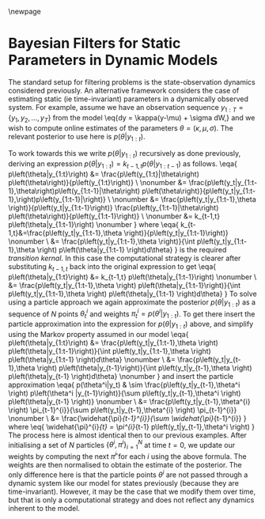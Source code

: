 
\newpage 

# Bayesian Filters for Static Parameters in Dynamic Models

The standard setup for filtering problems is the state-observation dynamics considered
previously.  An alternative framework considers the case of estimating
static (ie time-invariant) parameters in a dynamically observed system.  For example,
assume we have an observation sequence $y_{1:T}=\left\{ y_1, y_2, \hdots, y_T \right\}$ 
from the model 
\eq{dy = \kappa(y-\mu) + \sigma dW,} 
and we wish to compute online estimates of the parameters 
$\theta = \left(\kappa,\mu,\sigma\right)$.  The relevant posterior to use here is 
$p(\theta|y_{1:t})$.  

To work towards this we write $p(\theta|y_{1:t})$ recursively as done previously,
deriving an expression $p(\theta|y_{1:t}) = k_{t-1,t} p(\theta|y_{1:t-1})$ as follows.
\eqa{
    p\left(\theta|y_{1:t}\right) &= \frac{p\left(y_{1:t}|\theta\right) p\left(\theta\right)}{p\left(y_{1:t}\right)} \\ \nonumber
    &= \frac{p\left(y_t|y_{1:t-1},\theta\right)p\left(y_{1:t-1}|\theta\right) p\left(\theta\right)}{p\left(y_t|y_{1:t-1},\right)p\left(y_{1:t-1}|\right)} \\ \nonumber
    &= \frac{p\left(y_t|y_{1:t-1},\theta \right)}{p\left(y_t|y_{1:t-1}\right)} \frac{p\left(y_{1:t-1}|\theta\right) p\left(\theta\right)}{p\left(y_{1:t-1}\right)} \\ \nonumber
    &= k_{t-1,t} p\left(\theta|y_{1:t-1}\right) \nonumber
}
where
\eqa{
    k_{t-1,t}&=\frac{p\left(y_t|y_{1:t-1},\theta \right)}{p\left(y_t|y_{1:t-1}\right)} \nonumber \\
     &= \frac{p\left(y_t|y_{1:t-1},\theta \right)}{\int p\left(y_t|y_{1:t-1},\theta \right) p\left(\theta|y_{1:t-1} \right)d\theta}
}
is the required *transition kernal*.  In this case the computational strategy is clearer 
after substituting $k_{t-1,t}$ back into the original expression to get
\eqa{
    p\left(\theta|y_{1:t}\right) &= k_{t-1,t} p\left(\theta|y_{1:t-1}\right) \nonumber \\
     &= \frac{p\left(y_t|y_{1:t-1},\theta \right) p\left(\theta|y_{1:t-1}\right)}{\int p\left(y_t|y_{1:t-1},\theta \right) p\left(\theta|y_{1:t-1} \right)d\theta}
}
To solve using a particle approach we again approximate the posterior 
$p\left(\theta |y_{1:t} \right)$ as a sequence of $N$ points $\theta_{t}^{i}$ and weights
$\pi_{t}^{i} = p\left( \theta^i | y_{1:t} \right)$.  To get there insert the particle approximation 
into the expression for $p\left(\theta|y_{1:t}\right)$ above, and simplify using the Markov property
assumed in our model
\eqa{
    p\left(\theta|y_{1:t}\right) &= \frac{p\left(y_t|y_{1:t-1},\theta \right) p\left(\theta|y_{1:t-1}\right)}{\int p\left(y_t|y_{1:t-1},\theta \right) p\left(\theta|y_{1:t-1} \right)d\theta} \nonumber \\
    &= \frac{p\left(y_t|y_{t-1},\theta \right) p\left(\theta|y_{t-1}\right)}{\int p\left(y_t|y_{t-1},\theta \right) p\left(\theta|y_{t-1} \right)d\theta} \nonumber 
}
and insert the particle approximation
\eqa{
        p(\theta^i|y_t) & \sim  \frac{p\left(y_t|y_{t-1},\theta^i \right) p\left(\theta^i |y_{t-1}\right)}{\sum p\left(y_t|y_{t-1},\theta^i \right) p\left(\theta|y_{t-1} \right)} \nonumber \\
        &= \frac{p\left(y_t|y_{t-1},\theta^{i} \right) \pi_{t-1}^{i}}{\sum p\left(y_t|y_{t-1},\theta^{i} \right) \pi_{t-1}^{i}} \nonumber \\
        &= \frac{\widehat{\pi}_{t-1}^{i}}{\sum \widehat{\pi}_{t-1}^{i}}
}
where 
\eq{
    \widehat{\pi}^{i}_{t} = \pi^{i}_{t-1} p\left(y_t|y_{t-1},\theta^i \right)
}
The process here is almost identical then to our previous examples.  After initialising a 
set of $N$ particles $\left\{\theta^i, \pi^{i} \right\}_{i=1}^{N}$ at time $t=0$, we update 
our weights by computing the next $\widehat{\pi}^i$ for each $i$ using the above formula.
The weights are then normalised to obtain the estimate of the posterior.  The only difference here is 
that the particle points $\theta^i$ are not passed through a dynamic system like our model 
for states previously (because they are time-invariant).  However, it may be the case that we 
modify them over time, but that is only a computational strategy and does not reflect any dynamics
inherent to the model.